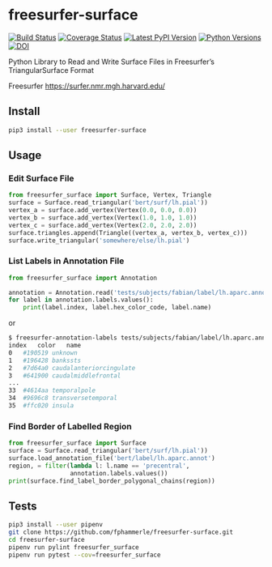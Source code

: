 # freesurfer-surface

[![Build Status](https://travis-ci.org/fphammerle/freesurfer-surface.svg?branch=master)](https://travis-ci.org/fphammerle/freesurfer-surface)
[![Coverage Status](https://coveralls.io/repos/github/fphammerle/freesurfer-surface/badge.svg?branch=master)](https://coveralls.io/github/fphammerle/freesurfer-surface?branch=master)
[![Latest PyPI Version](https://img.shields.io/pypi/v/freesurfer-surface.svg)](https://pypi.org/project/freesurfer-surface/#history)
[![Python Versions](https://img.shields.io/pypi/pyversions/freesurfer-surface.svg)](https://pypi.org/project/freesurfer-surface/)
[![DOI](https://zenodo.org/badge/185943856.svg)](https://zenodo.org/badge/latestdoi/185943856)

Python Library to Read and Write Surface Files in Freesurfer’s TriangularSurface Format

Freesurfer https://surfer.nmr.mgh.harvard.edu/

## Install

```sh
pip3 install --user freesurfer-surface
```

## Usage

### Edit Surface File

```python
from freesurfer_surface import Surface, Vertex, Triangle
surface = Surface.read_triangular('bert/surf/lh.pial'))
vertex_a = surface.add_vertex(Vertex(0.0, 0.0, 0.0))
vertex_b = surface.add_vertex(Vertex(1.0, 1.0, 1.0))
vertex_c = surface.add_vertex(Vertex(2.0, 2.0, 2.0))
surface.triangles.append(Triangle((vertex_a, vertex_b, vertex_c)))
surface.write_triangular('somewhere/else/lh.pial')
```

### List Labels in Annotation File

```python
from freesurfer_surface import Annotation

annotation = Annotation.read('tests/subjects/fabian/label/lh.aparc.annot')
for label in annotation.labels.values():
    print(label.index, label.hex_color_code, label.name)
```

or

```sh
$ freesurfer-annotation-labels tests/subjects/fabian/label/lh.aparc.annot
index	color	name
0	#190519	unknown
1	#196428	bankssts
2	#7d64a0	caudalanteriorcingulate
3	#641900	caudalmiddlefrontal
...
33	#4614aa	temporalpole
34	#9696c8	transversetemporal
35	#ffc020	insula
```

### Find Border of Labelled Region

```python
from freesurfer_surface import Surface
surface = Surface.read_triangular('bert/surf/lh.pial'))
surface.load_annotation_file('bert/label/lh.aparc.annot')
region, = filter(lambda l: l.name == 'precentral',
                 annotation.labels.values())
print(surface.find_label_border_polygonal_chains(region))
```

## Tests

```sh
pip3 install --user pipenv
git clone https://github.com/fphammerle/freesurfer-surface.git
cd freesurfer-surface
pipenv run pylint freesurfer_surface
pipenv run pytest --cov=freesurfer_surface
```
